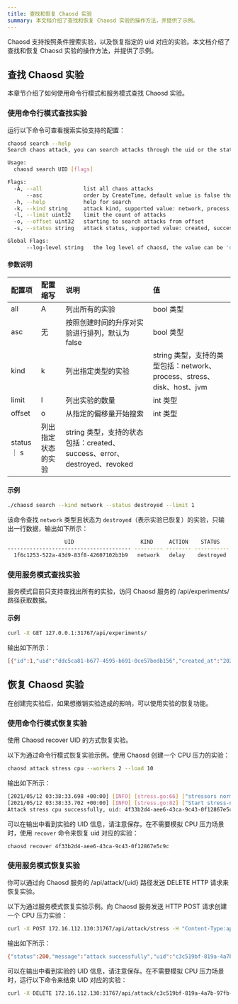 ```yaml
---
title: 查找和恢复 Chaosd 实验
summary: 本文档介绍了查找和恢复 Chaosd 实验的操作方法，并提供了示例。
---
```


Chaosd 支持按照条件搜索实验，以及恢复指定的 uid 对应的实验。本文档介绍了查找和恢复 Chaosd 实验的操作方法，并提供了示例。

## 查找 Chaosd 实验

本章节介绍了如何使用命令行模式和服务模式查找 Chaosd 实验。

### 使用命令行模式查找实验

运行以下命令可查看搜索实验支持的配置：

```bash
chaosd search --help
Search chaos attack, you can search attacks through the uid or the state of the attack

Usage:
  chaosd search UID [flags]

Flags:
  -A, --all             list all chaos attacks
      --asc             order by CreateTime, default value is false that means order by CreateTime desc
  -h, --help            help for search
  -k, --kind string     attack kind, supported value: network, process, stress, disk, host, jvm
  -l, --limit uint32    limit the count of attacks
  -o, --offset uint32   starting to search attacks from offset
  -s, --status string   attack status, supported value: created, success, error, destroyed, revoked

Global Flags:
      --log-level string   the log level of chaosd, the value can be 'debug', 'info', 'warn' and 'error'
```

#### 参数说明

| 配置项 | 配置缩写 | 说明 | 值 |
| :-- | :-- | :-- | :-- |
| all | A | 列出所有的实验 | bool 类型 |
| asc | 无 | 按照创建时间的升序对实验进行排列，默认为 false | bool 类型 |
| kind | k | 列出指定类型的实验 | string 类型，支持的类型包括：network、process、stress、 disk、host、jvm |
| limit | l | 列出实验的数量 | int 类型 |
| offset | o | 从指定的偏移量开始搜索 | int 类型 |
| status ｜ s | 列出指定状态的实验 | string 类型，支持的状态包括：created、success、error、destroyed、revoked |

#### 示例

```bash
./chaosd search --kind network --status destroyed --limit 1
```

该命令查找 `network` 类型且状态为 `destroyed`（表示实验已恢复）的实验，只输出一行数据，输出如下所示：

```bash
                  UID                     KIND     ACTION    STATUS            CREATE TIME                                                                                                                  CONFIGURATION
--------------------------------------- --------- -------- ----------- --------------------------- ---------------------------------------------------------------------------------------------------------------------------------------------------------------------------------------------------------------------------------
  1f6c1253-522a-43d9-83f8-42607102b3b9   network   delay    destroyed   2021-11-02T15:14:07+08:00   {"schedule":"","duration":"","action":"delay","kind":"network","uid":"1f6c1253-522a-43d9-83f8-42607102b3b9","latency":"2s","jitter":"0ms","correlation":"0","device":"eth0","ip-address":"220.181.38.251","ip-protocol":"all"}
```

### 使用服务模式查找实验

服务模式目前只支持查找出所有的实验，访问 Chaosd 服务的 /api/experiments/ 路径获取数据。

#### 示例

```bash
curl -X GET 127.0.0.1:31767/api/experiments/
```

输出如下所示：

```bash
[{"id":1,"uid":"ddc5ca81-b677-4595-b691-0ce57bedb156","created_at":"2021-10-18T16:01:18.563542491+08:00","updated_at":"2021-10-18T16:07:27.87111393+08:00","status":"success","kind":"stress","action":"mem","recover_command":"{\"schedule\":\"\",\"duration\":\"\",\"action\":\"mem\",\"kind\":\"stress\",\"uid\":\"ddc5ca81-b677-4595-b691-0ce57bedb156\",\"Load\":0,\"Workers\":0,\"Size\":\"100MB\",\"Options\":null,\"StressngPid\":0}","launch_mode":"svr"}]
```

## 恢复 Chaosd 实验

在创建完实验后，如果想撤销实验造成的影响，可以使用实验的恢复功能。

### 使用命令行模式恢复实验

使用 Chaosd recover UID 的方式恢复实验。

以下为通过命令行模式恢复实验示例。使用 Chaosd 创建一个 CPU 压力的实验：

```bash
chaosd attack stress cpu --workers 2 --load 10
```

输出如下所示：

```bash
[2021/05/12 03:38:33.698 +00:00] [INFO] [stress.go:66] ["stressors normalize"] [arguments=" --cpu 2 --cpu-load 10"]
[2021/05/12 03:38:33.702 +00:00] [INFO] [stress.go:82] ["Start stress-ng process successfully"] [command="/usr/bin/stress-ng --cpu 2 --cpu-load 10"] [Pid=27483]
Attack stress cpu successfully, uid: 4f33b2d4-aee6-43ca-9c43-0f12867e5c9c
```

可以在输出中看到实验的 UID 信息，请注意保存。在不需要模拟 CPU 压力场景时，使用 `recover` 命令来恢复 uid 对应的实验：

```bash
chaosd recover 4f33b2d4-aee6-43ca-9c43-0f12867e5c9c
```

### 使用服务模式恢复实验

你可以通过向 Chaosd 服务的 /api/attack/{uid} 路径发送 DELETE HTTP 请求来恢复实验。

以下为通过服务模式恢复实验示例。向 Chaosd 服务发送 HTTP POST 请求创建一个 CPU 压力实验：

```bash
curl -X POST 172.16.112.130:31767/api/attack/stress -H "Content-Type:application/json" -d '{"load":10, "action":"cpu","workers":1}'
```

输出如下所示：

```bash
{"status":200,"message":"attack successfully","uid":"c3c519bf-819a-4a7b-97fb-e3d0814481fa"}
```

可以在输出中看到实验的 UID 信息，请注意保存。在不需要模拟 CPU 压力场景时，运行以下命令来结束 UID 对应的实验：

```bash
curl -X DELETE 172.16.112.130:31767/api/attack/c3c519bf-819a-4a7b-97fb-e3d0814481fa
```
